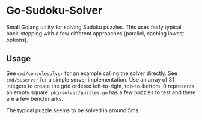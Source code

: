 # Go-Sudoku-Solver

Small Golang utility for solving Sudoku puzzles. This uses fairly typical back-stepping with a few different approaches (parallel, caching lowest options).

## Usage

See `cmd/consolesolver` for an example calling the solver directly.  See `cmd/suserver` for a simple server implementation.  Use an array of 81 integers to create the grid ordered left-to-right, top-to-bottom.  0 represents an empty square.  `pkg/solver/puzzles.go` has a few puzzles to test and there are a few benchmarks.

The typical puzzle seems to be solved in around 5ms.